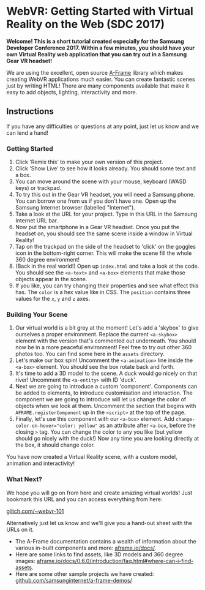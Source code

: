 # WebVR: Getting Started with Virtual Reality on the Web (SDC 2017)

**Welcome! This is a short tutorial created especially for the Samsung Developer Conference 2017. Within a few minutes, you should have your own Virtual Reality web application that you can try out in a Samsung Gear VR headset!**

We are using the excellent, open source [A-Frame](https://aframe.io/) library which makes creating WebVR applications much easier. You can create fantastic scenes just by writing HTML! There are many components available that make it easy to add objects, lighting, interactivity and more.

## Instructions

If you have any difficulties or questions at any point, just let us know and we can lend a hand!

### Getting Started

1. Click 'Remix this' to make your own version of this project.
1. Click 'Show Live' to see how it looks already. You should some text and a box. 
1. You can move around the scene with your mouse, keyboard (WASD keys) or trackpad.
1. To try this out in the Gear VR headset, you will need a Samsung phone. You can borrow one from us if you don't have one. Open up the Samsung Internet browser (labelled "Internet").
1. Take a look at the URL for your project. Type in this URL in the Samsung Internet URL bar.
1. Now put the smartphone in a Gear VR headset. Once you put the headset on, you should see the same scene inside a window in Virtual Reality! 
1. Tap on the trackpad on the side of the headset to 'click' on the goggles icon in the bottom-right corner. This will make the scene fill the whole 360 degree environment!
1. (Back in the real world!) Open up `index.html` and take a look at the code. You should see the `<a-text>` and `<a-box>` elements that make those objects appear in the scene.
1. If you like, you can try changing their properties and see what effect this has. The `color` is a hex value like in CSS. The `position` contains three values for the `x`, `y` and `z` axes.

### Building Your Scene

1. Our virtual world is a bit grey at the moment! Let's add a 'skybox' to give ourselves a proper environment. Replace the current `<a-skybox>` element with the version that's commented out underneath. You should now be in a more peaceful environment! Feel free to try out other 360 photos too. You can find some here in the `assets` directory.
1. Let's make our box spin! Uncomment the `<a-animation>` line inside the `<a-box>` element. You should see the box rotate back and forth.
1. It's time to add a 3D model to the scene. A duck would go nicely on that river! Uncomment the `<a-entity>` with ID 'duck'.
1. Next we are going to introduce a custom 'component'. Components can be added to elements, to introduce customisation and interaction. The component we are going to introduce will let us change the color of objects when we look at them. Uncomment the section that begins with `AFRAME.registerComponent` up in the `<script>` at the top of the page.
1. Finally, let's use this component with our `<a-box>` element. Add `change-color-on-hover="color: yellow"` as an attribute after `<a-box`, before the closing `>` tag. You can change the color to any you like (but yellow should go nicely with the duck!) Now any time you are looking directly at the box, it should change color.

You have now created a Virtual Reality scene, with a custom model, animation and interactivity!

### What Next?

We hope you will go on from here and create amazing virtual worlds! Just bookmark this URL and you can access everything from here: 

[glitch.com/~webvr-101](https://glitch.com/~webvr-101)

Alternatively just let us know and we'll give you a hand-out sheet with the URLs on it.

* The A-Frame documentation contains a wealth of information about the various in-built components and more: [aframe.io/docs/](https://aframe.io/docs/).
* Here are some links to find assets, like 3D models and 360 degree images: [aframe.io/docs/0.6.0/introduction/faq.html#where-can-i-find-assets](https://aframe.io/docs/0.6.0/introduction/faq.html#where-can-i-find-assets).
* Here are some other sample projects we have created: [github.com/samsunginternet/a-frame-demos/](https://github.com/samsunginternet/a-frame-demos/)

